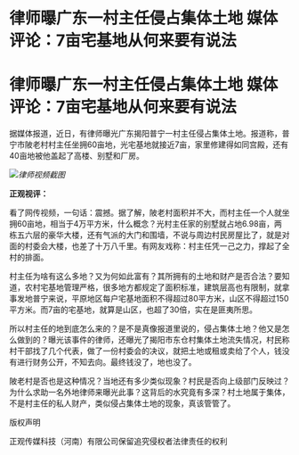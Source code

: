 # 律师曝广东一村主任侵占集体土地 媒体评论：7亩宅基地从何来要有说法

# 律师曝广东一村主任侵占集体土地 媒体评论：7亩宅基地从何来要有说法

据媒体报道，近日，有律师曝光广东揭阳普宁一村主任侵占集体土地。报道称，普宁市陂老村村主任坐拥60亩地，光宅基地就接近7亩，家里修建得如同宫殿，还有40亩地被他盖起了高楼、别墅和厂房。

![](https://inews.gtimg.com/om_bt/OVlmMYr4VnP1rZ0W11oFkBj3ypKlUhyh4B6P9piUvb6N8AA/1000)
_​律师视频截图_

**正观视评：**

看了网传视频，一句话：震撼。据了解，陂老村面积并不大，而村主任一个人就坐拥60亩地，相当于4万平方米，什么概念？光村主任家的别墅就占地6.98亩，两栋五六层的豪华大楼，还有气派的大门和围墙，不说与周边村民房屋比了，就是对面的村委会大楼，也差了十万八千里。有网友戏称：村主任凭一己之力，撑起了全村的排面。

村主任为啥有这么多地？又为何如此富有？其所拥有的土地和财产是否合法？要知道，农村宅基地管理严格，很多地方都规定了面积标准，建筑层高也有限制，就拿事发地普宁来说，平原地区每户宅基地面积不得超过80平方米，山区不得超过150平方米。而7亩的宅基地，就算是山区，也超了30倍，实在是匪夷所思。

所以村主任的地到底怎么来的？是不是真像报道里说的，侵占集体土地？他又是怎么做到的？曝光该事件的律师，还曝光了揭阳市东仓村集体土地流失情况，村民称村干部找了几个代表，做了一份村委会的决议，就把土地或租或卖给了个人，钱没有进行财务公开，不知去向。最终钱没了，地也没了。

陂老村是否也是这种情况？当地还有多少类似现象？村民是否向上级部门反映过？为什么求助一名外地律师来曝光此事？这背后的水究竟有多深？村土地属于集体，不是村主任的私人财产，类似侵占集体土地的现象，真该管管了。

版权声明

正观传媒科技（河南）有限公司保留追究侵权者法律责任的权利

